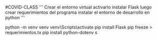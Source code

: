 #COVID-CLASS
'''
Crear el entorno virtual
activarlo
instalar Flask
luego crear requerimientos del programa
instalar el entorno de desarrollo en python
'''


python -m venv venv
venv\Scripts\activate
pip install Flask
pip freeze > requerimientos.tx
pip install python-dotenv
s


